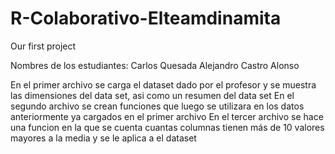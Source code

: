 # R-Colaborativo-Elteamdinamita
Our first project

Nombres de los estudiantes:
Carlos Quesada
Alejandro Castro
Alonso

En el primer archivo se carga el dataset dado por el profesor y se muestra las dimensiones del data set, asi como un resumen del data set
En el segundo archivo se crean funciones que luego se utilizara en los datos anteriormente ya cargados en el primer archivo
En el tercer archivo se hace una funcion en la que se cuenta cuantas columnas tienen más de 10 valores mayores a la media y se le aplica a el dataset
